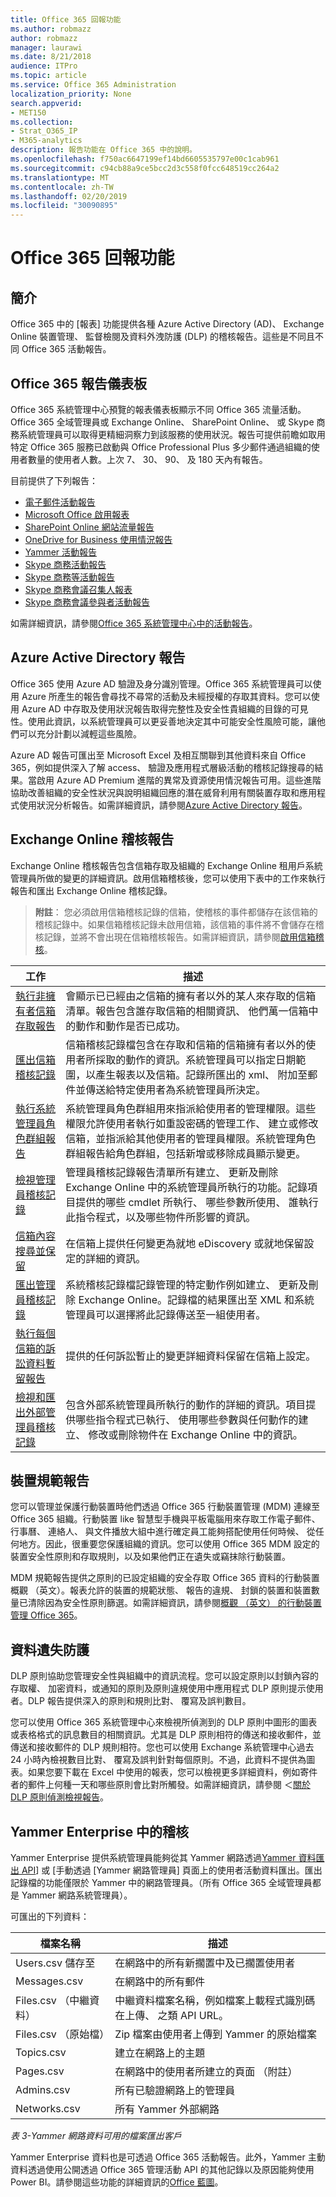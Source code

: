 ```yaml
---
title: Office 365 回報功能
ms.author: robmazz
author: robmazz
manager: laurawi
ms.date: 8/21/2018
audience: ITPro
ms.topic: article
ms.service: Office 365 Administration
localization_priority: None
search.appverid:
- MET150
ms.collection:
- Strat_O365_IP
- M365-analytics
description: 報告功能在 Office 365 中的說明。
ms.openlocfilehash: f750ac6647199ef14bd6605535797e00c1cab961
ms.sourcegitcommit: c94cb88a9ce5bcc2d3c558f0fcc648519cc264a2
ms.translationtype: MT
ms.contentlocale: zh-TW
ms.lasthandoff: 02/20/2019
ms.locfileid: "30090895"
---
```

# <a name="office-365-reporting-features"></a>Office 365 回報功能 

## <a name="introduction"></a>簡介
Office 365 中的 [報表] 功能提供各種 Azure Active Directory (AD)、 Exchange Online 裝置管理、 監督檢閱及資料外洩防護 (DLP) 的稽核報告。這些是不同且不同 Office 365 活動報告。

## <a name="office-365-reports-dashboard"></a>Office 365 報告儀表板
Office 365 系統管理中心預覽的報表儀表板顯示不同 Office 365 流量活動。Office 365 全域管理員或 Exchange Online、 SharePoint Online、 或 Skype 商務系統管理員可以取得更精細洞察力到該服務的使用狀況。報告可提供前瞻如取用特定 Office 365 服務已啟動與 Office Professional Plus 多少郵件通過組織的使用者數量的使用者人數。上次 7、 30、 90、 及 180 天內有報告。

目前提供了下列報告：
- [電子郵件活動報告](https://support.office.com/article/Office-365-Reports-in-the-admin-center-preview--Email-activity-1cbe2c00-ca65-4fb9-9663-1bbfa58ebe44)
- [Microsoft Office 啟用報表](https://support.office.com/article/Office-365-Reports-in-the-admin-center-preview--Microsoft-Office-activations-87c24ae2-82e0-4d1e-be01-c3bcc3f18c60)
- [SharePoint Online 網站流量報告](https://support.office.com/article/Office-365-Reports-in-the-admin-center-preview--SharePoint-site-usage-4ecfb843-e5d5-464d-8bf6-7ed512a9b213)
- [OneDrive for Business 使用情況報告](https://support.office.com/article/Office-365-Reports-in-the-Admin-Center-Preview--OneDrive-for-Business-usage-0de3b312-c4e8-4e4b-a02d-32b2f726a680)
- [Yammer 活動報告](https://support.office.com/article/View-the-Yammer-Activity-report-in-the-Office-365-admin-center-preview-c7c9f938-5b8e-4d52-b1a2-c7c32cb2312a)
- [Skype 商務活動報告](https://docs.microsoft.com/SkypeForBusiness/skype-for-business-online-reporting/activity-report)
- [Skype 商務等活動報告](https://docs.microsoft.com/SkypeForBusiness/skype-for-business-online-reporting/peer-to-peer-activity-report)
- [Skype 商務會議召集人報表](https://docs.microsoft.com/SkypeForBusiness/skype-for-business-online-reporting/conference-organizer-activity-report)
- [Skype 商務會議參與者活動報告](https://docs.microsoft.com/SkypeForBusiness/skype-for-business-online-reporting/conference-participant-activity-report)

如需詳細資訊，請參閱[Office 365 系統管理中心中的活動報告](https://support.office.com/article/activity-reports-in-the-office-365-admin-center-0d6dfb17-8582-4172-a9a9-aed798150263)。


## <a name="azure-active-directory-reports"></a>Azure Active Directory 報告
Office 365 使用 Azure AD 驗證及身分識別管理。Office 365 系統管理員可以使用 Azure 所產生的報告會尋找不尋常的活動及未經授權的存取其資料。您可以使用 Azure AD 中存取及使用狀況報告取得完整性及安全性貴組織的目錄的可見性。使用此資訊，以系統管理員可以更妥善地決定其中可能安全性風險可能，讓他們可以充分計劃以減輕這些風險。

Azure AD 報告可匯出至 Microsoft Excel 及相互關聯到其他資料來自 Office 365，例如提供深入了解 access、 驗證及應用程式層級活動的稽核記錄搜尋的結果。當啟用 Azure AD Premium 進階的異常及資源使用情況報告可用。這些進階協助改善組織的安全性狀況與說明組織回應的潛在威脅利用有關裝置存取和應用程式使用狀況分析報告。如需詳細資訊，請參閱[Azure Active Directory 報告](https://docs.microsoft.com/azure/active-directory/reports-monitoring/overview-reports/)。

## <a name="exchange-online-audit-reports"></a>Exchange Online 稽核報告
Exchange Online 稽核報告包含信箱存取及組織的 Exchange Online 租用戶系統管理員所做的變更的詳細資訊。啟用信箱稽核後，您可以使用下表中的工作來執行報告和匯出 Exchange Online 稽核記錄。

>**附註**： 您必須啟用信箱稽核記錄的信箱，使稽核的事件都儲存在該信箱的稽核記錄中。如果信箱稽核記錄未啟用信箱，該信箱的事件將不會儲存在稽核記錄，並將不會出現在信箱稽核報告。如需詳細資訊，請參閱[啟用信箱稽核](https://support.office.com/article/Enable-mailbox-auditing-in-Office-365-aaca8987-5b62-458b-9882-c28476a66918)。

| 工作 | 描述 |
|----------------------------------------------|----------------------------------------------------------------------------------------------------------------------------------------------------------------------------------------------------------------------------------------------------------------------------------------------------------------------------------------------------------|
| [執行非擁有者信箱存取報告](https://docs.microsoft.com/exchange/security-and-compliance/exchange-auditing-reports/non-owner-mailbox-access-report) | 會顯示已已經由之信箱的擁有者以外的某人來存取的信箱清單。報告包含誰存取信箱的相關資訊、 他們萬一信箱中的動作和動作是否已成功。 |
| [匯出信箱稽核記錄](https://docs.microsoft.com/exchange/security-and-compliance/exchange-auditing-reports/export-mailbox-audit-logs) | 信箱稽核記錄檔包含在存取和信箱的信箱擁有者以外的使用者所採取的動作的資訊。系統管理員可以指定日期範圍，以產生報表以及信箱。記錄所匯出的 xml、 附加至郵件並傳送給特定使用者為系統管理員所決定。 |
| [執行系統管理員角色群組報告](https://docs.microsoft.com/Office365/SecurityCompliance/eop/run-an-administrator-role-group-report-in-eop-eop) | 系統管理員角色群組用來指派給使用者的管理權限。這些權限允許使用者執行如重設密碼的管理工作、 建立或修改信箱，並指派給其他使用者的管理員權限。系統管理角色群組報告給角色群組，包括新增或移除成員顯示變更。 |
| [檢視管理員稽核記錄](https://docs.microsoft.com/exchange/security-and-compliance/exchange-auditing-reports/view-administrator-audit-log) | 管理員稽核記錄報告清單所有建立、 更新及刪除 Exchange Online 中的系統管理員所執行的功能。記錄項目提供的哪些 cmdlet 所執行、 哪些參數所使用、 誰執行此指令程式，以及哪些物件所影響的資訊。 |
| [信箱內容搜尋並保留](https://docs.microsoft.com/exchange/security-and-compliance/in-place-ediscovery/in-place-ediscovery) | 在信箱上提供任何變更為就地 eDiscovery 或就地保留設定的詳細的資訊。 |
| [匯出管理員稽核記錄](https://docs.microsoft.com/exchange/security-and-compliance/exchange-auditing-reports/search-role-group-changes) | 系統稽核記錄檔記錄管理的特定動作例如建立、 更新及刪除 Exchange Online。記錄檔的結果匯出至 XML 和系統管理員可以選擇將此記錄傳送至一組使用者。 |
| [執行每個信箱的訴訟資料暫留報告](https://docs.microsoft.com/exchange/security-and-compliance/exchange-auditing-reports/per-mailbox-litigation-hold-report) | 提供的任何訴訟暫止的變更詳細資料保留在信箱上設定。 |
| [檢視和匯出外部管理員稽核記錄](https://docs.microsoft.com/exchange/security-and-compliance/exchange-auditing-reports/view-external-admin-audit-log) | 包含外部系統管理員所執行的動作的詳細的資訊。項目提供哪些指令程式已執行、 使用哪些參數與任何動作的建立、 修改或刪除物件在 Exchange Online 中的資訊。 |

## <a name="device-compliance-reports"></a>裝置規範報告
您可以管理並保護行動裝置時他們透過 Office 365 行動裝置管理 (MDM) 連線至 Office 365 組織。行動裝置 like 智慧型手機與平板電腦用來存取工作電子郵件、 行事曆、 連絡人、 與文件播放大組中進行確定員工能夠搭配使用任何時候、 從任何地方。因此，很重要您保護組織的資訊。您可以使用 Office 365 MDM 設定的裝置安全性原則和存取規則，以及如果他們正在遺失或竊抹除行動裝置。

MDM 規範報告提供之原則的已設定組織的安全存取 Office 365 資料的行動裝置概觀 （英文）。報表允許的裝置的規範狀態、 報告的違規、 封鎖的裝置和裝置數量已清除因為安全性原則篩選。如需詳細資訊，請參閱[概觀 （英文） 的行動裝置管理 Office 365](https://support.office.com/article/Overview-of-Mobile-Device-Management-for-Office-365-faa7d8e5-645d-4d59-839c-c8d4c1869e4a)。

## <a name="data-loss-prevention"></a>資料遺失防護
DLP 原則協助您管理安全性與組織中的資訊流程。您可以設定原則以封鎖內容的存取權、 加密資料，或通知的原則及原則違規使用中應用程式 DLP 原則提示使用者。DLP 報告提供深入的原則和規則比對、 覆寫及誤判數目。

您可以使用 Office 365 系統管理中心來檢視所偵測到的 DLP 原則中圖形的圖表或表格格式的訊息數目的相關資訊。尤其是 DLP 原則相符的傳送和接收郵件，並傳送和接收郵件的 DLP 規則相符。您也可以使用 Exchange 系統管理中心過去 24 小時內檢視數目比對、 覆寫及誤判針對每個原則。不過，此資料不提供為圖表。如果您要下載在 Excel 中使用的報表，您可以檢視更多詳細資料，例如寄件者的郵件上何種一天和哪些原則會比對所觸發。如需詳細資訊，請參閱 ＜[關於 DLP 原則偵測檢視報告](https://technet.microsoft.com/en-us/library/jj889415(v=exchg.150).aspx)。

## <a name="auditing-in-yammer-enterprise"></a>Yammer Enterprise 中的稽核
Yammer Enterprise 提供系統管理員能夠從其 Yammer 網路透過[Yammer 資料匯出 API](https://support.office.com/article/export-data-from-yammer-enterprise-b303d8f3-007d-4ad4-81f8-54fb1ecfb3f2)] 或 [手動透過 [Yammer 網路管理員] 頁面上的使用者活動資料匯出。匯出記錄檔的功能僅限於 Yammer 中的網路管理員。（所有 Office 365 全域管理員都是 Yammer 網路系統管理員）。

可匯出的下列資料：

| 檔案名稱 | 描述 |
|----------------------------|-------------------------------------------------------------------------|
| Users.csv 儲存至 | 在網路中的所有新擱置中及已擱置使用者 |
| Messages.csv | 在網路中的所有郵件 |
| Files.csv （中繼資料） | 中繼資料檔案名稱，例如檔案上載程式識別碼在上傳、 之類 API URL。 |
| Files.csv （原始檔） | Zip 檔案由使用者上傳到 Yammer 的原始檔案 |
| Topics.csv | 建立在網路上的主題 |
| Pages.csv | 在網路中的使用者所建立的頁面 （附註） |
| Admins.csv | 所有已驗證網路上的管理員 |
| Networks.csv | 所有 Yammer 外部網路 |

*表 3-Yammer 網路資料可用的檔案匯出客戶*

Yammer Enterprise 資料也是可透過 Office 365 活動報告。此外，Yammer 主動資料透過使用公開透過 Office 365 管理活動 API 的其他記錄以及原因能夠使用 Power BI。請參閱這些功能的詳細資訊的[Office 藍圖](https://fasttrack.microsoft.com/roadmap?filters=yammer)。
